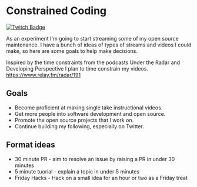 # Constrained Coding
[![Twitch Badge](https://img.shields.io/badge/Twitch-ConstrainedCoding-9147ff)](https://www.twitch.tv/constrainedcoding)

As an experiment I'm going to start streaming some of my open source maintenance. I have a bunch of ideas of types of streams and videos I could make, so here are some goals to help make decisions.

Inspired by the time constraints from the podcasts Under the Radar and Developing Perspective I plan to time constrain my videos. https://www.relay.fm/radar/191

## Goals

- Become proficient at making single take instructional videos.
- Get more people into software development and open source.
- Promote the open source projects that I work on.
- Continue building my following, especially on Twitter.

## Format ideas

 - 30 minute PR - aim to resolve an issue by raising a PR in under 30 minutes
 - 5 minute tuorial - explain a topic in under 5 minutes
 - Friday Hacks - Hack on a small idea for an hour or two as a Friday treat
